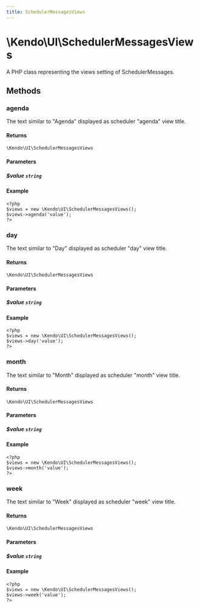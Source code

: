 ```yaml
---
title: SchedulerMessagesViews
---
```


# \Kendo\UI\SchedulerMessagesViews

A PHP class representing the views setting of SchedulerMessages.


## Methods

### agenda
The text similar to "Agenda" displayed as scheduler "agenda" view title.

#### Returns
`\Kendo\UI\SchedulerMessagesViews`

#### Parameters

##### $value `string`



#### Example 
    <?php
    $views = new \Kendo\UI\SchedulerMessagesViews();
    $views->agenda('value');
    ?>

### day
The text similar to "Day" displayed as scheduler "day" view title.

#### Returns
`\Kendo\UI\SchedulerMessagesViews`

#### Parameters

##### $value `string`



#### Example 
    <?php
    $views = new \Kendo\UI\SchedulerMessagesViews();
    $views->day('value');
    ?>

### month
The text similar to "Month" displayed as scheduler "month" view title.

#### Returns
`\Kendo\UI\SchedulerMessagesViews`

#### Parameters

##### $value `string`



#### Example 
    <?php
    $views = new \Kendo\UI\SchedulerMessagesViews();
    $views->month('value');
    ?>

### week
The text similar to "Week" displayed as scheduler "week" view title.

#### Returns
`\Kendo\UI\SchedulerMessagesViews`

#### Parameters

##### $value `string`



#### Example 
    <?php
    $views = new \Kendo\UI\SchedulerMessagesViews();
    $views->week('value');
    ?>

